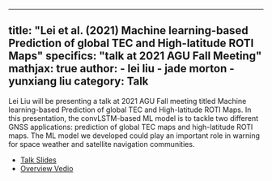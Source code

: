 
---
title:  "Lei et al. (2021) Machine learning-based Prediction of global TEC and High-latitude ROTI Maps"
specifics: "talk at 2021 AGU Fall Meeting"
mathjax: true
author: 
    - lei liu
    - jade morton
    - yunxiang liu
category: Talk
---


Lei Liu will be presenting a talk at 2021 AGU Fall meeting titled Machine learning-based Prediction of global TEC and High-latitude ROTI Maps. In this presentation, the convLSTM-based ML model is to tackle two different GNSS applications: prediction of global TEC maps and high-latitude ROTI maps.
The ML model we developed could play an important role in warning for space weather and satellite navigation communities.

- [Talk Slides](../assets/Oral-Presentation-AGU2021.pdf)
- [Overview Vedio](../assets/CUNY_2021_abstract_250.pdf)


<!-- ---
title:  "Li & Schuler (2021) Acquiring recursive structures through distributional learning"
specifics: "talk at CUNY"
mathjax: true
author: 
    - daoxin
    - katie
category: Talk
---


Lab grad student Daoxin Li will be presenting a talk at CUNY 2021 titled Acquiring recursive structures through distributional learning. This work asks how distributional learning could help learners figure out which structures allow recursion (and which don't!) in their language.

- [Talk Slides](../assets/Li_Schuler_2021-cuny-talk.pdf)
- [Abstract](../assets/CUNY_2021_abstract_250.pdf) -->






